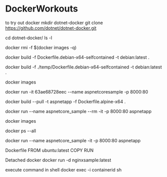 # DockerWorkouts
to try out docker
mkdir dotnet-docker
git clone https://github.com/dotnet/dotnet-docker.git

cd dotnet-docker/
ls -l

docker rmi -f $(docker images -q)

docker build -f Dockerfile.debian-x64-selfcontained -t debian:latest .

docker build -f ./temp/Dockerfile.debian-x64-selfcontained -t debian:latest .

docker images

docker run -it 63ae68728eec --name aspnetcoresample -p 8000:80

docker build --pull -t aspnetapp -f Dockerfile.alpine-x64 .

docker run --name aspnetcore_sample --rm -it -p 8000:80 aspnetapp

docker images

docker ps --all

docker run --name aspnetcore_sample -it -p 8000:80 aspnetapp


Dockerfile
FROM ubuntu:latest
COPY
RUN

Detached docker 
docker run -d nginxsample:latest


execute command in shell
docker exec -i containerid sh
